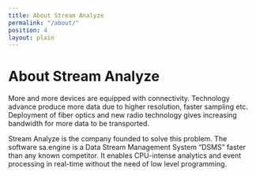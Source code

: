 ```yaml
---
title: About Stream Analyze
permalink: "/about/"
position: 4
layout: plain
---
```


# About Stream Analyze

More and more devices are equipped with connectivity. Technology advance produce more data due to higher resolution, faster sampling etc. Deployment of fiber optics and new radio technology gives increasing bandwidth for more data to be transported.

Stream Analyze is the company founded to solve this problem. The software sa.engine is a Data Stream Management System “DSMS” faster than any known competitor. It enables CPU-intense analytics and event processing in real-time without the need of low level programming.
